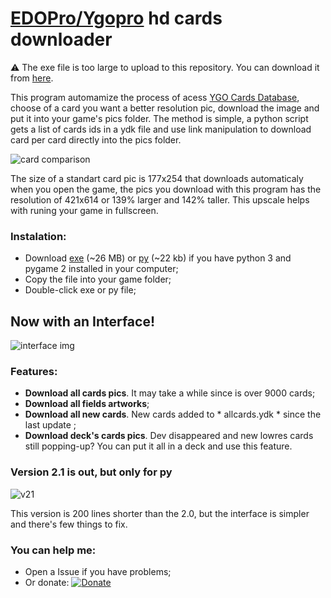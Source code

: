 # [EDOPro/Ygopro](https://discord.gg/ygopro-percy) hd cards downloader

:warning: The exe file is too large to upload to this repository. You can download it from [here](https://drive.google.com/file/d/1qqdYjgaXQtxRGRcwGoeS44-9xHYHQBGe/view?usp=sharing).

This program automamize the process of acess [YGO Cards Database](https://db.ygoprodeck.com/), choose of a card you want a better resolution pic, download the image and put it into your game's pics folder. The method is simple, a python script gets a list of cards ids in a ydk file and use link manipulation to download card per card directly into the pics folder.

![card comparison](https://i.ibb.co/Y49skyJ/card-comparison.png)

The size of a standart card pic is 177x254 that downloads automaticaly when you open the game, the pics you download with this program has the resolution of 421x614 or 139% larger and 142% taller. This upscale helps with runing your game in fullscreen.

### Instalation:
- Download [exe](https://drive.google.com/file/d/1qqdYjgaXQtxRGRcwGoeS44-9xHYHQBGe/view?usp=sharing) (~26 MB) or [py](hd_cards_dwnlder.py) (~22 kb) if you have python 3 and pygame 2 installed in your computer;
- Copy the file into your game folder;
- Double-click exe or py file;
## Now with an Interface! 
![interface img](https://i.ibb.co/jgvxBHQ/hdcd-print.png)

### Features:
- **Download all cards pics**. It may take a while since is over 9000 cards;
- **Download all fields artworks**;
- **Download all new cards**. New cards added to * allcards.ydk * since the last update ;
- **Download deck's cards pics**. Dev disappeared and new lowres cards still popping-up? You can put it all in a deck and use this feature.

### Version 2.1 is out, but only for py
![v21](https://i.ibb.co/h9cBCvN/hdcdwnlder-print2.png)

This version is 200 lines shorter than the 2.0, but the interface is simpler and there's few things to fix.   

### You can help me:
- Open a Issue if you have problems;
- Or donate: [![Donate](https://img.shields.io/badge/Donate-PayPal-green.svg)](https://www.paypal.com/donate?hosted_button_id=L53Z8HUNP7X66)
